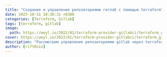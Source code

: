 ```yaml
---
title: "Создание и управление репозиториями гитлаб с помощью terraform"
date: 2025-10-31 18:30:31 +0300
categories: [Terraform, Gitlab]
tags: [terraform, gitlab]
image:
  path: https://weyl.io/2022/01/terraform-provider-gitlabci/terraform_gitlab.png
cover: https://weyl.io/2022/01/terraform-provider-gitlabci/terraform_gitlab.png
description: "Рассмотрим управление репозиториями gitlab через terraform и какие это дает приемущества"
author: [rift0nix]
---
```

